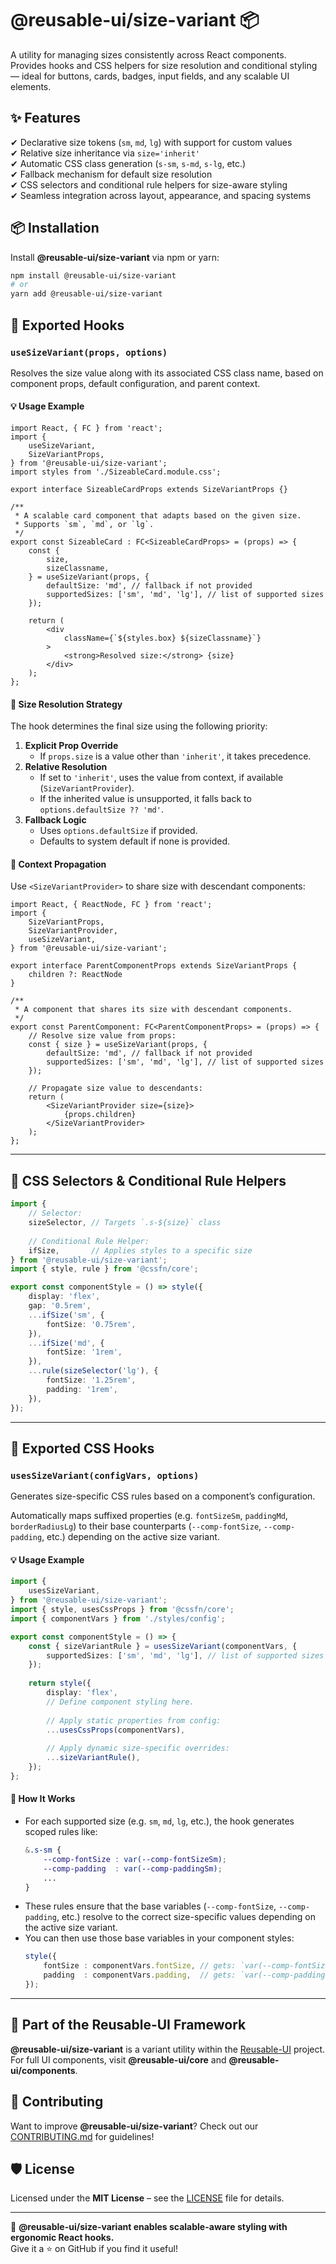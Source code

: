 # @reusable-ui/size-variant 📦  

A utility for managing sizes consistently across React components.  
Provides hooks and CSS helpers for size resolution and conditional styling — ideal for buttons, cards, badges, input fields, and any scalable UI elements.

## ✨ Features
✔ Declarative size tokens (`sm`, `md`, `lg`) with support for custom values  
✔ Relative size inheritance via `size='inherit'`  
✔ Automatic CSS class generation (`s-sm`, `s-md`, `s-lg`, etc.)  
✔ Fallback mechanism for default size resolution  
✔ CSS selectors and conditional rule helpers for size-aware styling  
✔ Seamless integration across layout, appearance, and spacing systems

## 📦 Installation
Install **@reusable-ui/size-variant** via npm or yarn:

```sh
npm install @reusable-ui/size-variant
# or
yarn add @reusable-ui/size-variant
```

## 🧩 Exported Hooks

### `useSizeVariant(props, options)`

Resolves the size value along with its associated CSS class name, based on component props, default configuration, and parent context.

#### 💡 Usage Example

```tsx
import React, { FC } from 'react';
import {
    useSizeVariant,
    SizeVariantProps,
} from '@reusable-ui/size-variant';
import styles from './SizeableCard.module.css';

export interface SizeableCardProps extends SizeVariantProps {}

/**
 * A scalable card component that adapts based on the given size.
 * Supports `sm`, `md`, or `lg`.
 */
export const SizeableCard : FC<SizeableCardProps> = (props) => {
    const {
        size,
        sizeClassname,
    } = useSizeVariant(props, {
        defaultSize: 'md', // fallback if not provided
        supportedSizes: ['sm', 'md', 'lg'], // list of supported sizes
    });
    
    return (
        <div
            className={`${styles.box} ${sizeClassname}`}
        >
            <strong>Resolved size:</strong> {size}
        </div>
    );
};
```

#### 🧠 Size Resolution Strategy

The hook determines the final size using the following priority:
1. **Explicit Prop Override**  
   - If `props.size` is a value other than `'inherit'`, it takes precedence.
2. **Relative Resolution**  
   - If set to `'inherit'`, uses the value from context, if available (`SizeVariantProvider`).
   - If the inherited value is unsupported, it falls back to `options.defaultSize ?? 'md'`.
3. **Fallback Logic**  
   - Uses `options.defaultSize` if provided.
   - Defaults to system default if none is provided.

#### 🧬 Context Propagation

Use `<SizeVariantProvider>` to share size with descendant components:

```tsx
import React, { ReactNode, FC } from 'react';
import {
    SizeVariantProps,
    SizeVariantProvider,
    useSizeVariant,
} from '@reusable-ui/size-variant';

export interface ParentComponentProps extends SizeVariantProps {
    children ?: ReactNode
}

/**
 * A component that shares its size with descendant components.
 */
export const ParentComponent: FC<ParentComponentProps> = (props) => {
    // Resolve size value from props:
    const { size } = useSizeVariant(props, {
        defaultSize: 'md', // fallback if not provided
        supportedSizes: ['sm', 'md', 'lg'], // list of supported sizes
    });
    
    // Propagate size value to descendants:
    return (
        <SizeVariantProvider size={size}>
            {props.children}
        </SizeVariantProvider>
    );
};
```

---

## 🎨 CSS Selectors & Conditional Rule Helpers

```ts
import {
    // Selector:
    sizeSelector, // Targets `.s-${size}` class
    
    // Conditional Rule Helper:
    ifSize,       // Applies styles to a specific size
} from '@reusable-ui/size-variant';
import { style, rule } from '@cssfn/core';

export const componentStyle = () => style({
    display: 'flex',
    gap: '0.5rem',
    ...ifSize('sm', {
        fontSize: '0.75rem',
    }),
    ...ifSize('md', {
        fontSize: '1rem',
    }),
    ...rule(sizeSelector('lg'), {
        fontSize: '1.25rem',
        padding: '1rem',
    }),
});
```

---

## 🧩 Exported CSS Hooks

### `usesSizeVariant(configVars, options)`

Generates size-specific CSS rules based on a component’s configuration.

Automatically maps suffixed properties (e.g. `fontSizeSm`, `paddingMd`, `borderRadiusLg`) to their base counterparts (`--comp-fontSize`, `--comp-padding`, etc.) depending on the active size variant.

#### 💡 Usage Example

```ts
import {
    usesSizeVariant,
} from '@reusable-ui/size-variant';
import { style, usesCssProps } from '@cssfn/core';
import { componentVars } from './styles/config';

export const componentStyle = () => {
    const { sizeVariantRule } = usesSizeVariant(componentVars, {
        supportedSizes: ['sm', 'md', 'lg'], // list of supported sizes
    });
    
    return style({
        display: 'flex',
        // Define component styling here.
        
        // Apply static properties from config:
        ...usesCssProps(componentVars),
        
        // Apply dynamic size-specific overrides:
        ...sizeVariantRule(),
    });
};
```

#### 🧠 How It Works

- For each supported size (e.g. `sm`, `md`, `lg`, etc.), the hook generates scoped rules like:
    ```css
    &.s-sm {
        --comp-fontSize : var(--comp-fontSizeSm);
        --comp-padding  : var(--comp-paddingSm);
        ...
    }
    ```
- These rules ensure that the base variables (`--comp-fontSize`, `--comp-padding`, etc.) resolve to the correct size-specific values depending on the active size variant.
- You can then use those base variables in your component styles:
    ```ts
    style({
        fontSize : componentVars.fontSize, // gets: `var(--comp-fontSize)`
        padding  : componentVars.padding,  // gets: `var(--comp-padding)`
    });
    ```

---

## 📖 Part of the Reusable-UI Framework  
**@reusable-ui/size-variant** is a variant utility within the [Reusable-UI](https://github.com/reusable-ui/reusable-ui-monorepo) project.  
For full UI components, visit **@reusable-ui/core** and **@reusable-ui/components**.

## 🤝 Contributing  
Want to improve **@reusable-ui/size-variant**? Check out our [CONTRIBUTING.md](./CONTRIBUTING.md) for guidelines!  

## 🛡️ License  
Licensed under the **MIT License** – see the [LICENSE](./LICENSE) file for details.  

---

🚀 **@reusable-ui/size-variant enables scalable-aware styling with ergonomic React hooks.**  
Give it a ⭐ on GitHub if you find it useful!  
